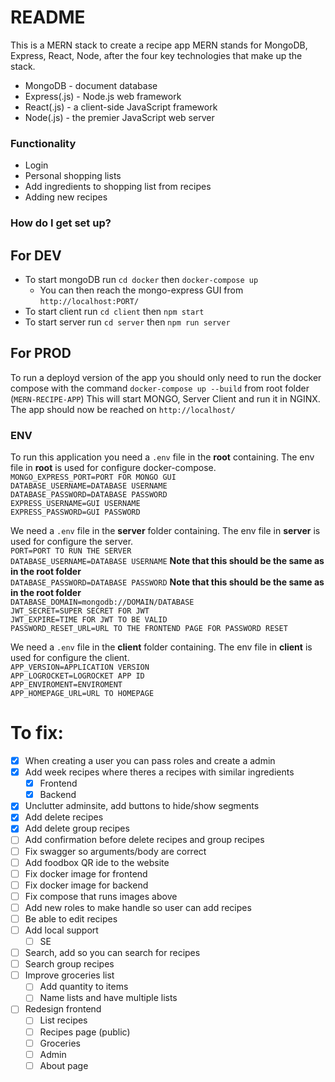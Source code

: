 # README

This is a MERN stack to create a recipe app
MERN stands for MongoDB, Express, React, Node, after the four key technologies that make up the stack.

-   MongoDB - document database
-   Express(.js) - Node.js web framework
-   React(.js) - a client-side JavaScript framework
-   Node(.js) - the premier JavaScript web server

### Functionality

-   Login
-   Personal shopping lists
-   Add ingredients to shopping list from recipes
-   Adding new recipes

### How do I get set up?

## For DEV

-   To start mongoDB run `cd docker` then `docker-compose up`
    -   You can then reach the mongo-express GUI from `http://localhost:PORT/`
-   To start client run `cd client` then `npm start`
-   To start server run `cd server` then `npm run server`

## For PROD

To run a deployd version of the app you should only need to run the docker compose with the command `docker-compose up --build` from root folder (`MERN-RECIPE-APP`)
This will start MONGO, Server Client and run it in NGINX.  
The app should now be reached on `http://localhost/`

### ENV

To run this application you need a `.env` file in the **root** containing.
The env file in **root** is used for configure docker-compose.  
`MONGO_EXPRESS_PORT=PORT FOR MONGO GUI`  
`DATABASE_USERNAME=DATABASE USERNAME`  
`DATABASE_PASSWORD=DATABASE PASSWORD`  
`EXPRESS_USERNAME=GUI USERNAME`  
`EXPRESS_PASSWORD=GUI PASSWORD`

We need a `.env` file in the **server** folder containing.
The env file in **server** is used for configure the server.  
`PORT=PORT TO RUN THE SERVER`  
`DATABASE_USERNAME=DATABASE USERNAME` **Note that this should be the same as in the root folder**  
`DATABASE_PASSWORD=DATABASE PASSWORD` **Note that this should be the same as in the root folder**  
`DATABASE_DOMAIN=mongodb://DOMAIN/DATABASE`  
`JWT_SECRET=SUPER SECRET FOR JWT`  
`JWT_EXPIRE=TIME FOR JWT TO BE VALID`  
`PASSWORD_RESET_URL=URL TO THE FRONTEND PAGE FOR PASSWORD RESET`

We need a `.env` file in the **client** folder containing.
The env file in **client** is used for configure the client.  
`APP_VERSION=APPLICATION VERSION`  
`APP_LOGROCKET=LOGROCKET APP ID`  
`APP_ENVIROMENT=ENVIROMENT`  
`APP_HOMEPAGE_URL=URL TO HOMEPAGE`

# To fix:

-   [x] When creating a user you can pass roles and create a admin
-   [x] Add week recipes where theres a recipes with similar ingredients
    -   [x] Frontend
    -   [x] Backend
-   [x] Unclutter adminsite, add buttons to hide/show segments
-   [x] Add delete recipes
-   [x] Add delete group recipes
-   [ ] Add confirmation before delete recipes and group recipes
-   [ ] Fix swagger so arguments/body are correct
-   [ ] Add foodbox QR ide to the website
-   [ ] Fix docker image for frontend
-   [ ] Fix docker image for backend
-   [ ] Fix compose that runs images above
-   [ ] Add new roles to make handle so user can add recipes
-   [ ] Be able to edit recipes
-   [ ] Add local support
    -   [ ] SE
-   [ ] Search, add so you can search for recipes
-   [ ] Search group recipes
-   [ ] Improve groceries list
    -   [ ] Add quantity to items
    -   [ ] Name lists and have multiple lists
-   [ ] Redesign frontend
    -   [ ] List recipes
    -   [ ] Recipes page (public)
    -   [ ] Groceries
    -   [ ] Admin
    -   [ ] About page
